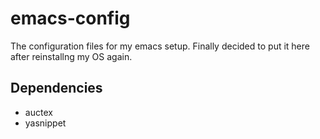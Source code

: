 # emacs-config
The configuration files for my emacs setup. Finally decided to put it here after reinstallng my OS again.

## Dependencies
- auctex
- yasnippet